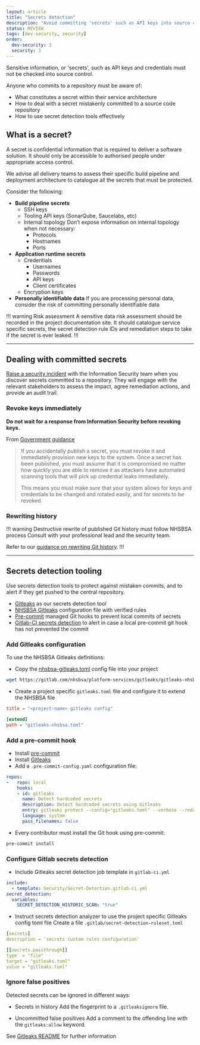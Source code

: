 ```yaml
---
layout: article
title: "Secrets detection"
description: "Avoid committing 'secrets' such as API keys into source control"
status: REVIEW
tags: [dev-security, security]
order: 
  dev-security: 3
  security: 3
---
```

Sensitive information, or 'secrets', such as API keys and credentials must not be checked into source control.

Anyone who commits to a repository must be aware of:

* What constitutes a secret within their service architecture
* How to deal with a secret mistakenly committed to a source code repository
* How to use secret detection tools effectively

## What is a secret?

A secret is confidential information that is required to deliver a software solution. It should only be accessible to authorised people under appropriate access control.

We advise all delivery teams to assess their specific build pipeline and deployment architecture to catalogue all the secrets that must be protected.

Consider the following:

* __Build pipeline secrets__
  * SSH keys
  * Tooling API keys (SonarQube, Saucelabs, etc)
  * Internal topology
    Don’t expose information on internal topology when not necessary:
    * Protocols
    * Hostnames
    * Ports
* __Application runtime secrets__
  * Credentials
    * Usernames
    * Passwords
    * API keys
    * Client certificates
  * Encryption keys
* __Personally identifiable data__
  If you are processing personal data, consider the risk of committing personally identifiable data

!!! warning Risk assessment
A sensitive data risk assessment should be recorded in the project documentation site.
It should catalogue service specific secrets, the secret detection rule IDs and remediation steps to take if the secret is ever leaked.
!!!

---

## Dealing with committed secrets

[Raise a security incident](../../security) with the Information Security team when you discover secrets committed to a repository. They will engage with the relevant stakeholders to assess the impact, agree remediation actions, and provide an audit trail.

### Revoke keys immediately

__Do not wait for a response from Information Security before revoking keys.__

From [Government guidance](https://www.gov.uk/government/publications/open-source-guidance/security-considerations-when-coding-in-the-open#assume-accidental-publications-are-compromised)

> If you accidentally publish a secret, you must revoke it and immediately provision new keys to the system. Once a secret has been published, you must assume that it is compromised no matter how quickly you are able to remove it as attackers have automated scanning tools that will pick up credential leaks immediately.
>
> This means you must make sure that your system allows for keys and credentials to be changed and rotated easily, and for secrets to be revoked.

### Rewriting history

!!! warning Destructive rewrite of published Git history must follow NHSBSA process
Consult with your professional lead and the security team.

Refer to our [guidance on rewriting Git history](../coding-git-rewrite-history/).
!!!

---

## Secrets detection tooling

Use secrets detection tools to protect against mistaken commits, and to alert if they get pushed to the central repository.

* [Gitleaks](https://github.com/zricethezav/gitleaks) as our secrets detection tool
* [NHSBSA Gitleaks](https://gitlab.com/nhsbsa/platform-services/gitleaks/gitleaks-nhsbsa) configuration file with verified rules
* [Pre-commit](https://pre-commit.com/) managed Git hooks to prevent local commits of secrets
* [Gitlab-CI secrets detection](https://docs.gitlab.com/ee/user/application_security/secret_detection/) to alert in case a local pre-commit git hook has not prevented the commit

### Add Gitleaks configuration

To use the NHSBSA Gitleaks definitions:

* Copy the [nhsbsa-gitleaks.toml](https://gitlab.com/nhsbsa/platform-services/gitleaks/gitleaks-nhsbsa/-/raw/main/gitleaks-nhsbsa.toml) config file into your project

```bash
wget https://gitlab.com/nhsbsa/platform-services/gitleaks/gitleaks-nhsbsa/-/raw/main/gitleaks-nhsbsa.toml
```

* Create a project specific `gitleaks.toml` file and configure it to extend the NHSBSA file

```toml
title = "<project-name> gitleaks config"

[extend]
path = "gitleaks-nhsbsa.toml"
```

### Add a pre-commit hook

* Install [pre-commit](https://pre-commit.com/)
* Install [Gitleaks](https://github.com/zricethezav/gitleaks)
* Add a `.pre-commit-config.yaml` configuration file:

```yaml
repos:
-   repo: local
    hooks:
    - id: gitleaks
      name: Detect hardcoded secrets
      description: Detect hardcoded secrets using Gitleaks
      entry: gitleaks protect --config="gitleaks.toml" --verbose --redact --staged
      language: system
      pass_filenames: false
```

* Every contributor must install the Git hook using pre-commit:

```bash
pre-commit install
```

### Configure Gitlab secrets detection

* Include Gitleaks secret detection job template in `gitlab-ci.yml`

```yaml
include:
  - template: Security/Secret-Detection.gitlab-ci.yml
secret_detection:
  variables:
    SECRET_DETECTION_HISTORIC_SCAN: "true"
```

* Instruct secrets detection analyzer to use the project specific Gitleaks config toml file
  Create a file `.gitlab/secret-detection-ruleset.toml`

```yaml
[secrets]
description = 'secrets custom rules configuration'

[[secrets.passthrough]]
type  = "file"
target = "gitleaks.toml"
value = "gitleaks.toml"
```

### Ignore false positives

Detected secrets can be ignored in different ways:

* Secrets in history
  Add the fingerprint to a `.gitleaksignore` file.

* Uncommitted false positives
  Add a comment to the offending line with the `gitleaks:allow` keyword.
  
See [Gitleaks README](https://github.com/zricethezav/gitleaks) for further information
